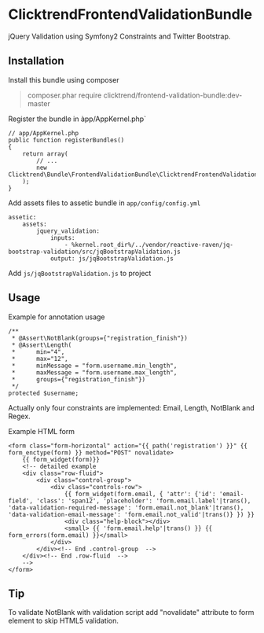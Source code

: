 ClicktrendFrontendValidationBundle
==================================

jQuery Validation using Symfony2 Constraints and Twitter Bootstrap.

Installation
------------

Install this bundle using composer

> composer.phar require clicktrend/frontend-validation-bundle:dev-master

Register the bundle in àpp/AppKernel.php`

    // app/AppKernel.php
    public function registerBundles()
    {
        return array(
            // ...
            new Clicktrend\Bundle\FrontendValidationBundle\ClicktrendFrontendValidationBundle(),
        );
    }

Add assets files to assetic bundle in `app/config/config.yml`

    assetic:
        assets:
            jquery_validation:
                inputs:
                    - %kernel.root_dir%/../vendor/reactive-raven/jq-bootstrap-validation/src/jqBootstrapValidation.js
                output: js/jqBootstrapValidation.js

Add `js/jqBootstrapValidation.js` to project

Usage
-----

Example for annotation usage

    /**
     * @Assert\NotBlank(groups={"registration_finish"})
     * @Assert\Length(
     *      min="4", 
     *      max="12",
     *      minMessage = "form.username.min_length",
     *      maxMessage = "form.username.max_length",
     *      groups={"registration_finish"})
     */
    protected $username;

Actually only four constraints are implemented: Email, Length, NotBlank and Regex.

Example HTML form

    <form class="form-horizontal" action="{{ path('registration') }}" {{ form_enctype(form) }} method="POST" novalidate>
        {{ form_widget(form)}}
        <!-- detailed example
        <div class="row-fluid">
            <div class="control-group">
                <div class="controls-row">
                    {{ form_widget(form.email, { 'attr': {'id': 'email-field', 'class': 'span12', 'placeholder': 'form.email.label'|trans(), 'data-validation-required-message': 'form.email.not_blank'|trans(), 'data-validation-email-message': 'form.email.not_valid'|trans()} }) }}
                    <div class="help-block"></div>
                    <small> {{ 'form.email.help'|trans() }} {{ form_errors(form.email) }}</small>
                </div>
            </div><!-- End .control-group  -->
        </div><!-- End .row-fluid  -->
        -->
    </form>

Tip
---

To validate NotBlank with validation script add "novalidate" attribute to form 
element to skip HTML5 validation.